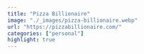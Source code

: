 ```yaml
---
title: "Pizza Billionaire"
image: "./_images/pizza-billionaire.webp"
url: "https://pizzabillionaire.com/"
categories: ["personal"]
highlight: true
---
```

